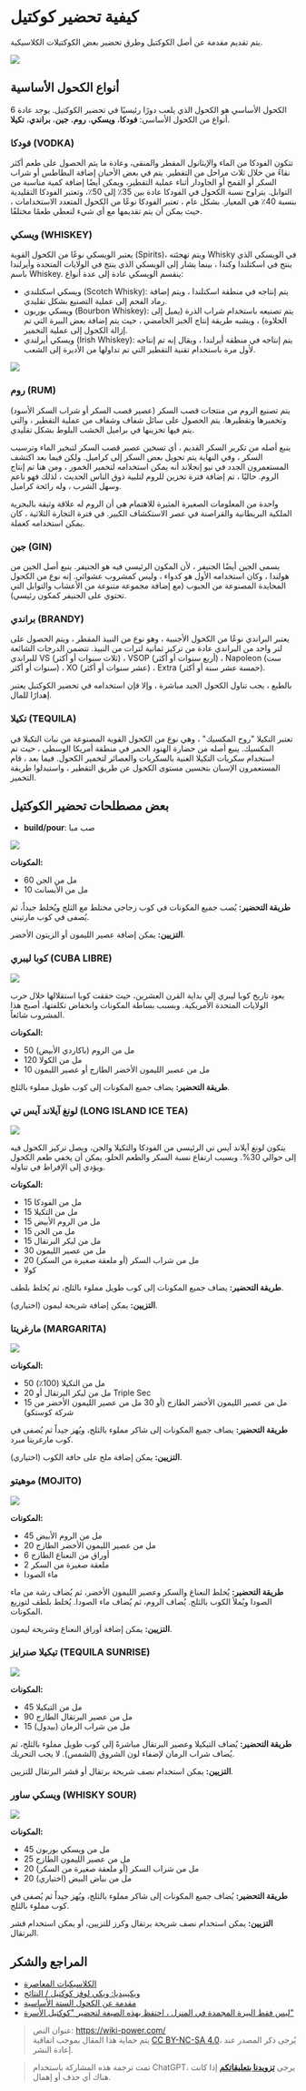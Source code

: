 # كيفية تحضير كوكتيل

يتم تقديم مقدمة عن أصل الكوكتيل وطرق تحضير بعض الكوكتيلات الكلاسيكية.

![](https://img.wiki-power.com/d/wiki-media/img/20221117232614.png)

## أنواع الكحول الأساسية

الكحول الأساسي هو الكحول الذي يلعب دورًا رئيسيًا في تحضير الكوكتيل. يوجد عادة 6 أنواع من الكحول الأساسي: **فودكا**، **ويسكي**، **روم**، **جين**، **براندي**، **تكيلا**.

### فودكا (VODKA)

تتكون الفودكا من الماء والإيثانول المقطر والمنقى، وعادة ما يتم الحصول على طعم أكثر نقاءً من خلال ثلاث مراحل من التقطير. يتم في بعض الأحيان إضافة البطاطس أو شراب السكر أو القمح أو الجاودار أثناء عملية التقطير، ويمكن أيضًا إضافة كمية مناسبة من التوابل. يتراوح نسبة الكحول في الفودكا عادة بين 35٪ إلى 50٪، وتعتبر الفودكا التقليدية بنسبة 40٪ هي المعيار. بشكل عام ، تعتبر الفودكا نوعًا من الكحول المتعدد الاستخدامات ، حيث يمكن أن يتم تقديمها مع أي شيء لتعطي طعمًا مختلفًا.

### ويسكي (WHISKEY)

يعتبر الويسكي نوعًا من الكحول القوية (Spirits)، ويتم تهجئته Whisky في الويسكي الذي ينتج في اسكتلندا وكندا ، بينما يشار إلى الويسكي الذي ينتج في الولايات المتحدة وأيرلندا باسم Whiskey. ينقسم الويسكي عادة إلى عدة أنواع:

- ويسكي اسكتلندي (Scotch Whisky): يتم إنتاجه في منطقة اسكتلندا ، ويتم إضافة رماد الفحم إلى عملية التصنيع بشكل تقليدي.
- ويسكي بوربون (Bourbon Whiskey): يتم تصنيعه باستخدام شراب الذرة (يميل إلى الحلاوة) ، ويشبه طريقة إنتاج الخبز الحامضي ، حيث يتم إضافة بعض البيرة التي تم إزالة الكحول إلى عملية التخمير.
- ويسكي أيرلندي (Irish Whiskey): يتم إنتاجه في منطقة أيرلندا ، ويقال إنه تم إنتاجه لأول مرة باستخدام تقنية التقطير التي تم تداولها من الأديرة إلى الشعب.

![](https://img.wiki-power.com/d/wiki-media/img/20210305001642.jpg)

### روم (RUM)

يتم تصنيع الروم من منتجات قصب السكر (عصير قصب السكر أو شراب السكر الأسود) وتخميرها وتقطيرها. يتم الحصول على سائل شفاف وشفاف من عملية التقطير ، والتي يتم فيها تخزينها في براميل الخشب البلوط بشكل تقليدي.

ينبع أصله من تكرير السكر القديم ، أي تسخين عصير قصب السكر لتبخير الماء وترسيب السكر ، وفي النهاية يتم تحويل بعض السكر إلى كراميل. ولكن فيما بعد اكتشف المستعمرون الجدد في نيو إنجلاند أنه يمكن استخدامه لتخمير الخمور ، ومن هنا تم إنتاج الروم. حاليًا ، تم إضافة فترة تخزين للروم لتلبية ذوق الناس الحديث ، لذلك فهو ناعم وسهل الشرب ، وله رائحة كراميل.

واحدة من المعلومات الصغيرة المثيرة للاهتمام هي أن الروم له علاقة وثيقة بالبحرية الملكية البريطانية والقراصنة في عصر الاستكشاف الكبير. في فترة التجارة الثلاثية ، كان يمكن استخدامه كعملة.

### جين (GIN)

يسمى الجين أيضًا الجنيفر ، لأن المكون الرئيسي فيه هو الجنيفر. ينبع أصل الجين من هولندا ، وكان استخدامه الأول هو كدواء ، وليس كمشروب عشوائي. إنه نوع من الكحول المحايدة المصنوعة من الحبوب (مع إضافة مجموعة متنوعة من الأعشاب والتوابل التي تحتوي على الجنيفر كمكون رئيسي).

### براندي (BRANDY)

يعتبر البراندي نوعًا من الكحول الأجنبية ، وهو نوع من النبيذ المقطر ، ويتم الحصول على لتر واحد من البراندي عادة من تركيز ثمانية لترات من النبيذ. تتضمن الدرجات الشائعة للبراندي VS (ثلاث سنوات أو أكثر) ، VSOP (أربع سنوات أو أكثر) ، Napoleon (ست سنوات أو أكثر) ، XO (عشر سنوات أو أكثر) ، Extra (خمسة عشر سنة أو أكثر).

بالطبع ، يجب تناول الكحول الجيد مباشرة ، وإلا فإن استخدامه في تحضير الكوكتيل يعتبر إهدارًا للمال.

### تكيلا (TEQUILA)

تعتبر التكيلا "روح المكسيك" ، وهي نوع من الكحول القوية المصنوعة من نبات التكيلا في المكسيك. ينبع أصله من حضارة الهنود الحمر في منطقة أمريكا الوسطى ، حيث تم استخدام سكريات التكيلا الغنية بالسكريات والعصائر لتخمير الكحول. فيما بعد ، قام المستعمرون الإسبان بتحسين مستوى الكحول عن طريق التقطير ، واستبدلوا طريقة التخمير. 

## بعض مصطلحات تحضير الكوكتيل

- **build/pour**: صب مبا

![](https://img.wiki-power.com/d/wiki-media/img/20221117224833.jpg)

**المكونات:**

- 60 مل من الجن
- 10 مل من الأبسانث

**طريقة التحضير:** يُصب جميع المكونات في كوب زجاجي مختلط مع الثلج ويُخلط جيداً، ثم يُصفى في كوب مارتيني.

**التزيين:** يمكن إضافة عصير الليمون أو الزيتون الأخضر.

### كوبا ليبري (CUBA LIBRE)

![](https://img.wiki-power.com/d/wiki-media/img/20221117230135.jpg)

يعود تاريخ كوبا ليبري إلى بداية القرن العشرين، حيث حققت كوبا استقلالها خلال حرب الولايات المتحدة الأمريكية. وبسبب بساطة المكونات وانخفاض تكلفتها، أصبح هذا المشروب شائعاً.

**المكونات:**

- 50 مل من الروم (باكاردي الأبيض)
- 120 مل من الكولا
- 10 مل من عصير الليمون الأخضر الطازج أو عصير الليمون

**طريقة التحضير:** يضاف جميع المكونات إلى كوب طويل مملوء بالثلج.

### لونغ آيلاند آيس تي (LONG ISLAND ICE TEA)

![](https://img.wiki-power.com/d/wiki-media/img/20221117230624.png)

يتكون لونغ آيلاند آيس تي الرئيسي من الفودكا والتكيلا والجن، ويصل تركيز الكحول فيه إلى حوالي 30%. وبسبب ارتفاع نسبة السكر والطعم الحلو، يمكن أن يخفي طعم الكحول ويؤدي إلى الإفراط في تناوله.

**المكونات:**

- 15 مل من الفودكا
- 15 مل من التكيلا
- 15 مل من الروم الأبيض
- 15 مل من الجن
- 15 مل من ليكر البرتقال
- 30 مل من عصير الليمون
- 20 مل من شراب السكر (أو ملعقة صغيرة من السكر)
- كولا

**طريقة التحضير:** يضاف جميع المكونات إلى كوب طويل مملوء بالثلج، ثم يُخلط بلطف.

**التزيين:** يمكن إضافة شريحة ليمون (اختياري).

### مارغريتا (MARGARITA)

![](https://img.wiki-power.com/d/wiki-media/img/20221117230055.jpg)

**المكونات:**

- 50 مل من التكيلا (100٪)
- 20 مل من ليكر البرتقال أو Triple Sec
- 15 مل من عصير الليمون الأخضر الطازج (أو 30 مل من عصير الليمون الأخضر من شركة كوستكو)

**طريقة التحضير:** يضاف جميع المكونات إلى شاكر مملوء بالثلج، ويُهز جيداً ثم يُصفى في كوب مارغريتا مبرد.

**التزيين:** يمكن إضافة ملح على حافة الكوب (اختياري).

### موهيتو (MOJITO)

![](https://img.wiki-power.com/d/wiki-media/img/20221117230116.jpg)

**المكونات:**

- 45 مل من الروم الأبيض
- 20 مل من عصير الليمون الأخضر الطازج
- 6 أوراق من النعناع الطازج
- 2 ملعقة صغيرة من السكر
- ماء الصودا

**طريقة التحضير:** يُخلط النعناع والسكر وعصير الليمون الأخضر، ثم يُضاف رشة من ماء الصودا ويُملأ الكوب بالثلج. يُضاف الروم، ثم يُضاف ماء الصودا. يُخلط بلطف لتوزيع المكونات.

**التزيين:** يمكن إضافة أوراق النعناع وشريحة ليمون.

### تيكيلا صنرايز (TEQUILA SUNRISE)

![](https://img.wiki-power.com/d/wiki-media/img/20221117230437.png)

**المكونات:**

- 45 مل من التيكيلا
- 90 مل من عصير البرتقال الطازج
- 15 مل من شراب الرمان (بيدول)

**طريقة التحضير:** يُضاف التيكيلا وعصير البرتقال مباشرةً إلى كوب طويل مملوء بالثلج، ثم يُضاف شراب الرمان لإضفاء لون الشروق (الشمس). لا يجب التحريك.

**التزيين:** يمكن استخدام نصف شريحة برتقال أو قشر البرتقال للتزيين.

### ويسكي ساور (WHISKY SOUR)

![](https://img.wiki-power.com/d/wiki-media/img/20221117230127.jpg)

**المكونات:**

- 45 مل من ويسكي بوربون
- 25 مل من عصير الليمون الطازج
- 20 مل من شراب السكر (أو ملعقة صغيرة من السكر)
- 20 مل من بياض البيض (اختياري)

**طريقة التحضير:** يُضاف جميع المكونات إلى شاكر مملوء بالثلج، ويُهز جيداً ثم يُصفى في كوب مملوء بالثلج.

**التزيين:** يمكن استخدام نصف شريحة برتقال وكرز للتزيين، أو يمكن استخدام قشر البرتقال. 

## المراجع والشكر

- [الكلاسيكيات المعاصرة](https://iba-world.com/contemporary-classics/)
- [ويكيبيديا: ويكي لوفز كوكتيل / النتائج](https://de.wikipedia.org/wiki/Wikipedia:Wiki_Loves_Cocktails/Ergebnisse)
- [مقدمة عن الكحول الستة الأساسية](https://mp.weixin.qq.com/s/AO9cOWJMvcOg4qVcJYApKA)
- [ليس فقط البيرة المجمدة في المنزل ، احتفظ بهذه الصيغة لتحضير "كوكتيل الأسرة"](https://sspai.com/post/68125)

> عنوان النص: <https://wiki-power.com/>  
> يتم حماية هذا المقال بموجب اتفاقية [CC BY-NC-SA 4.0](https://creativecommons.org/licenses/by/4.0/deed.zh)، يُرجى ذكر المصدر عند إعادة النشر.

> تمت ترجمة هذه المشاركة باستخدام ChatGPT، يرجى [**تزويدنا بتعليقاتكم**](https://github.com/linyuxuanlin/Wiki_MkDocs/issues/new) إذا كانت هناك أي حذف أو إهمال.